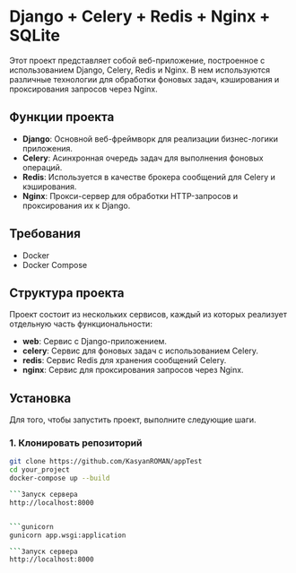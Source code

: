 # Django + Celery + Redis + Nginx + SQLite

Этот проект представляет собой веб-приложение, построенное с использованием Django, Celery, Redis и Nginx. В нем используются различные технологии для обработки фоновых задач, кэширования и проксирования запросов через Nginx.

## Функции проекта

- **Django**: Основной веб-фреймворк для реализации бизнес-логики приложения.
- **Celery**: Асинхронная очередь задач для выполнения фоновых операций.
- **Redis**: Используется в качестве брокера сообщений для Celery и кэширования.
- **Nginx**: Прокси-сервер для обработки HTTP-запросов и проксирования их к Django.

## Требования

- Docker
- Docker Compose

## Структура проекта

Проект состоит из нескольких сервисов, каждый из которых реализует отдельную часть функциональности:
- **web**: Сервис с Django-приложением.
- **celery**: Сервис для фоновых задач с использованием Celery.
- **redis**: Сервис Redis для хранения сообщений Celery.
- **nginx**: Сервис для проксирования запросов через Nginx.

## Установка

Для того, чтобы запустить проект, выполните следующие шаги.

### 1. Клонировать репозиторий

```bash
git clone https://github.com/KasyanROMAN/appTest
cd your_project
docker-compose up --build

```Запуск сервера
http://localhost:8000


```gunicorn
gunicorn app.wsgi:application

```Запуск сервера
http://localhost:8000
